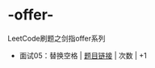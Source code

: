 # -offer-
LeetCode刷题之剑指offer系列<br>
* 面试05：替换空格 |                     [题目链接](https://leetcode-cn.com/problems/ti-huan-kong-ge-lcof/) | 次数 | +1

